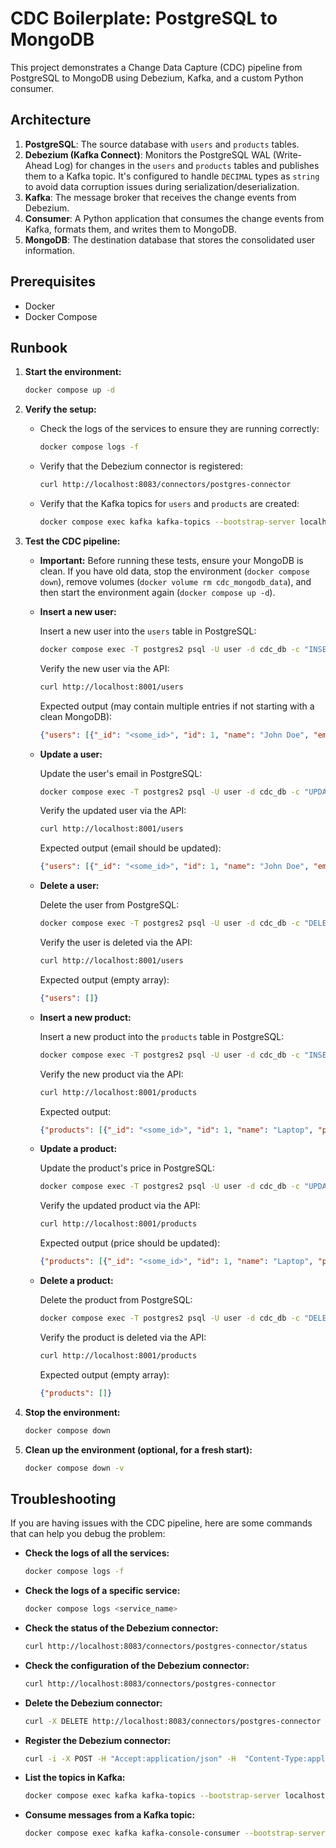 # CDC Boilerplate: PostgreSQL to MongoDB

This project demonstrates a Change Data Capture (CDC) pipeline from PostgreSQL to MongoDB using Debezium, Kafka, and a custom Python consumer.

## Architecture

1.  **PostgreSQL**: The source database with `users` and `products` tables.
2.  **Debezium (Kafka Connect)**: Monitors the PostgreSQL WAL (Write-Ahead Log) for changes in the `users` and `products` tables and publishes them to a Kafka topic. It's configured to handle `DECIMAL` types as `string` to avoid data corruption issues during serialization/deserialization.
3.  **Kafka**: The message broker that receives the change events from Debezium.
4.  **Consumer**: A Python application that consumes the change events from Kafka, formats them, and writes them to MongoDB.
5.  **MongoDB**: The destination database that stores the consolidated user information.

## Prerequisites

*   Docker
*   Docker Compose

## Runbook

1.  **Start the environment:**

    ```bash
    docker compose up -d
    ```

2.  **Verify the setup:**

    *   Check the logs of the services to ensure they are running correctly:

        ```bash
        docker compose logs -f
        ```

    *   Verify that the Debezium connector is registered:

        ```bash
        curl http://localhost:8083/connectors/postgres-connector
        ```

    *   Verify that the Kafka topics for `users` and `products` are created:

        ```bash
        docker compose exec kafka kafka-topics --bootstrap-server localhost:29092 --list
        ```

3.  **Test the CDC pipeline:**

    *   **Important:** Before running these tests, ensure your MongoDB is clean. If you have old data, stop the environment (`docker compose down`), remove volumes (`docker volume rm cdc_mongodb_data`), and then start the environment again (`docker compose up -d`).

    *   **Insert a new user:**

        Insert a new user into the `users` table in PostgreSQL:

        ```bash
        docker compose exec -T postgres2 psql -U user -d cdc_db -c "INSERT INTO users (name, email) VALUES ('John Doe', 'john.doe@example.com');"
        ```

        Verify the new user via the API:

        ```bash
        curl http://localhost:8001/users
        ```

        Expected output (may contain multiple entries if not starting with a clean MongoDB):
        ```json
        {"users": [{"_id": "<some_id>", "id": 1, "name": "John Doe", "email": "john.doe@example.com"}]}
        ```

    *   **Update a user:**

        Update the user's email in PostgreSQL:

        ```bash
        docker compose exec -T postgres2 psql -U user -d cdc_db -c "UPDATE users SET email = 'john.doe.new@example.com' WHERE name = 'John Doe';"
        ```

        Verify the updated user via the API:

        ```bash
        curl http://localhost:8001/users
        ```

        Expected output (email should be updated):
        ```json
        {"users": [{"_id": "<some_id>", "id": 1, "name": "John Doe", "email": "john.doe.new@example.com"}]}
        ```

    *   **Delete a user:**

        Delete the user from PostgreSQL:

        ```bash
        docker compose exec -T postgres2 psql -U user -d cdc_db -c "DELETE FROM users WHERE name = 'John Doe';"
        ```

        Verify the user is deleted via the API:

        ```bash
        curl http://localhost:8001/users
        ```

        Expected output (empty array):
        ```json
        {"users": []}
        ```

    *   **Insert a new product:**

        Insert a new product into the `products` table in PostgreSQL:

        ```bash
        docker compose exec -T postgres2 psql -U user -d cdc_db -c "INSERT INTO products (name, price) VALUES ('Laptop', 1200.50);"
        ```

        Verify the new product via the API:

        ```bash
        curl http://localhost:8001/products
        ```

        Expected output:
        ```json
        {"products": [{"_id": "<some_id>", "id": 1, "name": "Laptop", "price": "1200.50"}]}
        ```

    *   **Update a product:**

        Update the product's price in PostgreSQL:

        ```bash
        docker compose exec -T postgres2 psql -U user -d cdc_db -c "UPDATE products SET price = 1500.75 WHERE name = 'Laptop';"
        ```

        Verify the updated product via the API:

        ```bash
        curl http://localhost:8001/products
        ```

        Expected output (price should be updated):
        ```json
        {"products": [{"_id": "<some_id>", "id": 1, "name": "Laptop", "price": "1500.75"}]}
        ```

    *   **Delete a product:**

        Delete the product from PostgreSQL:

        ```bash
        docker compose exec -T postgres2 psql -U user -d cdc_db -c "DELETE FROM products WHERE name = 'Laptop';"
        ```

        Verify the product is deleted via the API:

        ```bash
        curl http://localhost:8001/products
        ```

        Expected output (empty array):
        ```json
        {"products": []}
        ```

4.  **Stop the environment:**

    ```bash
    docker compose down
    ```

5.  **Clean up the environment (optional, for a fresh start):**

    ```bash
    docker compose down -v
    ```

## Troubleshooting

If you are having issues with the CDC pipeline, here are some commands that can help you debug the problem:

*   **Check the logs of all the services:**

    ```bash
    docker compose logs -f
    ```

*   **Check the logs of a specific service:**

    ```bash
    docker compose logs <service_name>
    ```

*   **Check the status of the Debezium connector:**

    ```bash
    curl http://localhost:8083/connectors/postgres-connector/status
    ```

*   **Check the configuration of the Debezium connector:**

    ```bash
    curl http://localhost:8083/connectors/postgres-connector
    ```

*   **Delete the Debezium connector:**

    ```bash
    curl -X DELETE http://localhost:8083/connectors/postgres-connector
    ```

*   **Register the Debezium connector:**

    ```bash
    curl -i -X POST -H "Accept:application/json" -H  "Content-Type:application/json" http://localhost:8083/connectors/ -d @register-postgres.json
    ```

*   **List the topics in Kafka:**

    ```bash
    docker compose exec kafka kafka-topics --bootstrap-server localhost:29092 --list
    ```

*   **Consume messages from a Kafka topic:**

    ```bash
    docker compose exec kafka kafka-console-consumer --bootstrap-server localhost:29092 --topic <topic_name> --from-beginning
    ```
